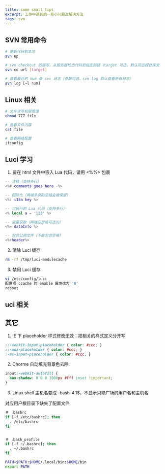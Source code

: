 ```yaml
---
title: some small tips
excerpt: 工作中遇到的一些小问题及解决方法
tags: svn 
---
```


## SVN 常用命令

```bash
# 更新代码到本地
svn up

# svn checkout 的缩写，从服务器检出代码到指定路径（target 可选，默认同远程仓库文件夹名字）
svn co url [target]

# 查看最近的 num 条 svn 日志（参数可选，svn log 默认查看所有日志）
svn log [-l num]
```

## Linux 相关

```bash
# 文件读写权限管理
chmod 777 file

# 查看文件内容
cat file

# 查看网络配置
ifconfig
```


## Luci 学习

1. 要在 html 文件中嵌入 Lua 代码，请用 <%%> 包裹

```lua
-- 注释（支持多行）
<%# comments goes here -%>

-- 国际化（两端多余的空格会被保留）
<%: i18n key %>

-- 可执行的 Lua 代码（支持多行）
<% local a = '123' %>

-- 变量获取（两端空是格可选的）
<%= dataInfo %>

-- 包含公用文件（不能包含空格）
<%+header%>
```

2. 清除 Luci 缓存

```bash
rm -rf /tmp/luci-modulecache
```

3. 禁用 Luci 缓存
```bash
vi /etc/config/luci
配置项 ccache 的 enable 属性改为 '0'
reboot
```

## uci 相关


## 其它

1. IE 下 placeholder 样式修改无效：把相关的样式定义分开写
```css
::-webkit-input-placeholder { color: #ccc; }
::-moz-placeholder { color: #ccc; }
:-ms-input-placeholder { color: #ccc; }
```

2. Chorme 自动填充背景色去除

```css
input:-webkit-autofill {
  box-shadow: 0 0 0 1000px #fff inset !important;
}
```

3. Linux shell 主机名变成 -bash-4.1$，不显示只能广场的用户名和主机名

对应用户根目录下缺失了配置文件

```bash
＃ .bashrc
if [-f /etc/bashrc]; then
  . /etc/bashrc
fi


＃ .bash_profile
if [-f ~/.bashrc]; then
  . ~/.bashrc
fi

PATH=$PATH:$HOME/.local/bin:$HOME/bin
export PATH
```







